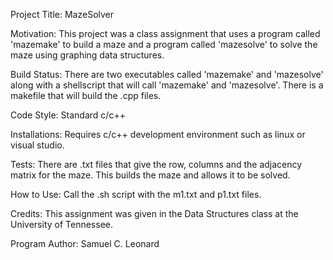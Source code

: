 Project Title: MazeSolver

Motivation: This project was a class assignment that
uses a program called 'mazemake' to build a maze and 
a program called 'mazesolve' to solve the maze using
graphing data structures.

Build Status: There are two executables called 'mazemake'
and 'mazesolve' along with a shellscript that will call
'mazemake' and 'mazesolve'. There is a makefile that will
build the .cpp files.

Code Style: Standard c/c++

Installations: Requires c/c++ development environment
such as linux or visual studio.

Tests: There are .txt files that give the row, columns
and the adjacency matrix for the maze. This builds the
maze and allows it to be solved.

How to Use: Call the .sh script with the m1.txt and 
p1.txt files.

Credits: This assignment was given in the Data Structures
class at the University of Tennessee.

Program Author: Samuel C. Leonard

